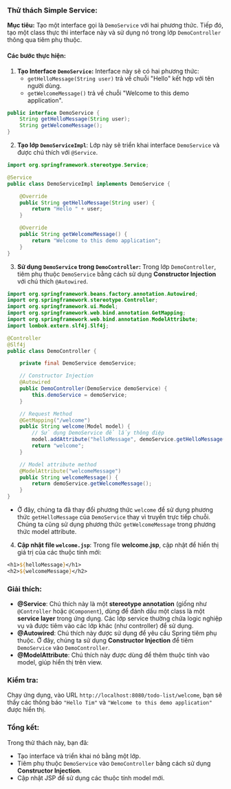 
### Thử thách Simple Service:

**Mục tiêu:** Tạo một interface gọi là `DemoService` với hai phương thức. Tiếp đó, tạo một class thực thi interface này và sử dụng nó trong lớp `DemoController` thông qua tiêm phụ thuộc.

#### Các bước thực hiện:

1. **Tạo Interface `DemoService`:**
   Interface này sẽ có hai phương thức:
   - `getHelloMessage(String user)` trả về chuỗi "Hello" kết hợp với tên người dùng.
   - `getWelcomeMessage()` trả về chuỗi "Welcome to this demo application".

```java
public interface DemoService {
    String getHelloMessage(String user);
    String getWelcomeMessage();
}
```

2. **Tạo lớp `DemoServiceImpl`**:
   Lớp này sẽ triển khai interface `DemoService` và được chú thích với `@Service`. 

```java
import org.springframework.stereotype.Service;

@Service
public class DemoServiceImpl implements DemoService {

    @Override
    public String getHelloMessage(String user) {
        return "Hello " + user;
    }

    @Override
    public String getWelcomeMessage() {
        return "Welcome to this demo application";
    }
}
```

3. **Sử dụng `DemoService` trong `DemoController`:**
   Trong lớp `DemoController`, tiêm phụ thuộc `DemoService` bằng cách sử dụng **Constructor Injection** với chú thích `@Autowired`. 

```java
import org.springframework.beans.factory.annotation.Autowired;
import org.springframework.stereotype.Controller;
import org.springframework.ui.Model;
import org.springframework.web.bind.annotation.GetMapping;
import org.springframework.web.bind.annotation.ModelAttribute;
import lombok.extern.slf4j.Slf4j;

@Controller
@Slf4j
public class DemoController {

    private final DemoService demoService;

    // Constructor Injection
    @Autowired
    public DemoController(DemoService demoService) {
        this.demoService = demoService;
    }

    // Request Method
    @GetMapping("/welcome")
    public String welcome(Model model) {
        // Sử dụng DemoService để lấy thông điệp
        model.addAttribute("helloMessage", demoService.getHelloMessage("Tim"));
        return "welcome";
    }

    // Model attribute method
    @ModelAttribute("welcomeMessage")
    public String welcomeMessage() {
        return demoService.getWelcomeMessage();
    }
}
```

- Ở đây, chúng ta đã thay đổi phương thức `welcome` để sử dụng phương thức `getHelloMessage` của `DemoService` thay vì truyền trực tiếp chuỗi. Chúng ta cũng sử dụng phương thức `getWelcomeMessage` trong phương thức model attribute.

4. **Cập nhật file `welcome.jsp`**:
   Trong file **welcome.jsp**, cập nhật để hiển thị giá trị của các thuộc tính mới:

```jsp
<h1>${helloMessage}</h1>
<h2>${welcomeMessage}</h2>
```

### Giải thích:

- **@Service**: Chú thích này là một **stereotype annotation** (giống như `@Controller` hoặc `@Component`), dùng để đánh dấu một class là một **service layer** trong ứng dụng. Các lớp service thường chứa logic nghiệp vụ và được tiêm vào các lớp khác (như controller) để sử dụng.
- **@Autowired**: Chú thích này được sử dụng để yêu cầu Spring tiêm phụ thuộc. Ở đây, chúng ta sử dụng **Constructor Injection** để tiêm `DemoService` vào `DemoController`.
- **@ModelAttribute**: Chú thích này được dùng để thêm thuộc tính vào model, giúp hiển thị trên view.

### Kiểm tra:

Chạy ứng dụng, vào URL `http://localhost:8080/todo-list/welcome`, bạn sẽ thấy các thông báo `"Hello Tim"` và `"Welcome to this demo application"` được hiển thị.

### Tổng kết:

Trong thử thách này, bạn đã:

- Tạo interface và triển khai nó bằng một lớp.
- Tiêm phụ thuộc `DemoService` vào `DemoController` bằng cách sử dụng **Constructor Injection**.
- Cập nhật JSP để sử dụng các thuộc tính model mới.
